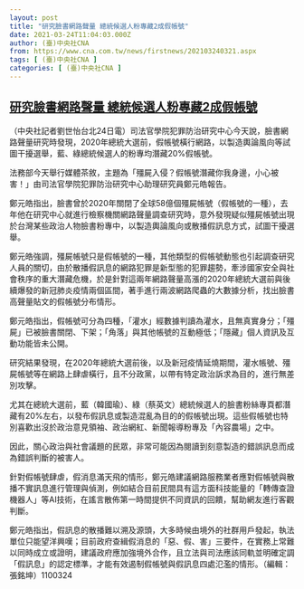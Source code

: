 ```yaml
---
layout: post
title: "研究臉書網路聲量 總統候選人粉專藏2成假帳號"
date: 2021-03-24T11:04:03.000Z
author: (臺)中央社CNA
from: https://www.cna.com.tw/news/firstnews/202103240321.aspx
tags: [ (臺)中央社CNA ]
categories: [ (臺)中央社CNA ]
---
```

<!--1616583843000-->
[研究臉書網路聲量 總統候選人粉專藏2成假帳號](https://www.cna.com.tw/news/firstnews/202103240321.aspx)
------

<div>
<div></div><div class="paragraph"><p>（中央社記者劉世怡台北24日電）司法官學院犯罪防治研究中心今天說，臉書網路聲量研究時發現，2020年總統大選前，假帳號橫行網路，以製造輿論風向等試圖干擾選舉，藍、綠總統候選人的粉專均潛藏20%假帳號。</p><p>法務部今天舉行媒體茶敘，主題為「殭屍入侵？假帳號潛藏你我身邊，小心被害！」由司法官學院犯罪防治研究中心助理研究員鄭元皓報告。</p><p>鄭元皓指出，臉書曾於2020年關閉了全球58億個殭屍帳號（假帳號的一種），去年他在研究中心就進行檢察機關網路聲量調查研究時，意外發現疑似殭屍帳號出現於台灣某些政治人物臉書粉專中，以製造輿論風向或散播假訊息方式，試圖干擾選舉。</p><p>鄭元皓強調，殭屍帳號只是假帳號的一種，其他類型的假帳號動態也引起調查研究人員的關切，由於散播假訊息的網路犯罪是新型態的犯罪趨勢，牽涉國家安全與社會秩序的重大潛藏危機，於是針對這兩年網路聲量高漲的2020年總統大選前與後續爆發的新冠肺炎疫情兩個區間，著手進行兩波網路爬蟲的大數據分析，找出臉書高聲量貼文的假帳號分布情形。</p><p>鄭元皓指出，假帳號可分為四種，「灌水」經數據判讀為灌水，且無真實身分；「殭屍」已被臉書關閉、下架；「角落」與其他帳號的互動極低；「隱藏」個人資訊及互動功能皆未公開。</p><p>研究結果發現，在2020年總統大選前後，以及新冠疫情延燒期間，灌水帳號、殭屍帳號等在網路上肆虐橫行，且不分政黨，以帶有特定政治訴求為目的，進行無差別攻擊。</p><p>尤其在總統大選前，藍（韓國瑜）、綠（蔡英文）總統候選人的臉書粉絲專頁都潛藏有20%左右，以發布假訊息或製造混亂為目的的假帳號出現。這些假帳號也特別喜歡出沒於政治意見領袖、政治網紅、新聞報導粉專及「內容農場」之中。</p><p>因此，關心政治與社會議題的民眾，非常可能因為閱讀到刻意製造的錯誤訊息而成為錯誤判斷的被害人。</p><p>針對假帳號肆虐，假消息滿天飛的情形，鄭元皓建議網路服務業者應對假帳號與散播不實訊息進行管理與偵測，例如結合目前民間具有這方面科技能量的「轉傳查證機器人」等AI技術，在謠言散佈第一時間提供不同資訊的回饋，幫助網友進行客觀判斷。</p><p>鄭元皓指出，假訊息的散播難以溯及源頭，大多時候由境外的社群用戶發起，執法單位只能望洋興嘆；目前政府查緝假消息的「惡、假、害」三要件，在實務上常難以同時成立或證明，建議政府應加強境外合作，且立法與司法應該同軌並明確定調「假訊息」的認定標準，才能有效遏制假帳號與假訊息四處氾濫的情形。（編輯：張銘坤）1100324</p></div>
</div>
